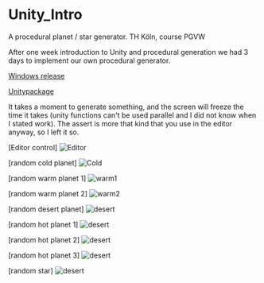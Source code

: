 # Unity_Intro
A procedural planet / star generator. TH Köln, course PGVW

After one week introduction to Unity and procedural generation we had 3 days to implement our own procedural generator.

[Windows release](https://github.com/Nice2Bee/Unity_Intro/releases/tag/v1.0)

[Unitypackage](https://1drv.ms/u/s!AtwaZYMhkRKBgrVukFEmZnbW5iU0Sg)

It takes a moment to generate something, and  the screen will freeze the time it takes (unity functions can't be used parallel and I did not know when I stated work). The assert is more that kind that you use in the editor anyway, so I left it so.


\[Editor control]
![Editor](https://github.com/Nice2Bee/Unity_Intro/blob/master/screenshot_editor.PNG)


\[random cold planet]
![Cold](https://github.com/Nice2Bee/Unity_Intro/blob/master/screenshot_cold.PNG)


\[random warm planet 1]
![warm1](https://github.com/Nice2Bee/Unity_Intro/blob/master/screenshot_warm.PNG)


\[random warm planet 2]
![warm2](https://github.com/Nice2Bee/Unity_Intro/blob/master/screenshot_warm%202.PNG)


\[random desert planet]
![desert](https://github.com/Nice2Bee/Unity_Intro/blob/master/screenshot_desert.PNG)


\[random hot planet 1]
![desert](https://github.com/Nice2Bee/Unity_Intro/blob/master/screenshot_hot.PNG)


\[random hot planet 2]
![desert](https://github.com/Nice2Bee/Unity_Intro/blob/master/screenshot_hot%202.PNG)


\[random hot planet 3]
![desert](https://github.com/Nice2Bee/Unity_Intro/blob/master/screenshot_hot%203.PNG)


\[random star]
![desert](https://github.com/Nice2Bee/Unity_Intro/blob/master/screenshot_star.PNG)
